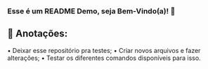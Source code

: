 ### Esse é um README Demo, seja Bem-Vindo(a)! 🙂

## 📝 Anotações:

• Deixar esse repositório pra testes;
• Criar novos arquivos e fazer alterações;
• Testar os diferentes comandos disponíveis para isso.
